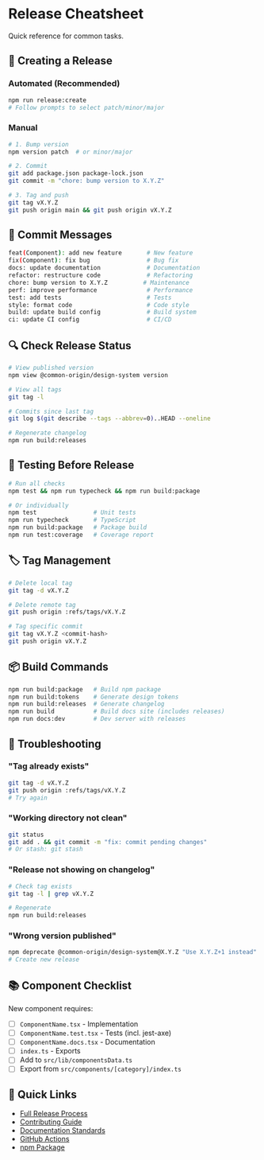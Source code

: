 # Release Cheatsheet

Quick reference for common tasks.

## 🚀 Creating a Release

### Automated (Recommended)
```bash
npm run release:create
# Follow prompts to select patch/minor/major
```

### Manual
```bash
# 1. Bump version
npm version patch  # or minor/major

# 2. Commit
git add package.json package-lock.json
git commit -m "chore: bump version to X.Y.Z"

# 3. Tag and push
git tag vX.Y.Z
git push origin main && git push origin vX.Y.Z
```

## 📝 Commit Messages

```bash
feat(Component): add new feature       # New feature
fix(Component): fix bug                # Bug fix
docs: update documentation             # Documentation
refactor: restructure code             # Refactoring
chore: bump version to X.Y.Z          # Maintenance
perf: improve performance              # Performance
test: add tests                        # Tests
style: format code                     # Code style
build: update build config             # Build system
ci: update CI config                   # CI/CD
```

## 🔍 Check Release Status

```bash
# View published version
npm view @common-origin/design-system version

# View all tags
git tag -l

# Commits since last tag
git log $(git describe --tags --abbrev=0)..HEAD --oneline

# Regenerate changelog
npm run build:releases
```

## 🧪 Testing Before Release

```bash
# Run all checks
npm test && npm run typecheck && npm run build:package

# Or individually
npm test                # Unit tests
npm run typecheck       # TypeScript
npm run build:package   # Package build
npm run test:coverage   # Coverage report
```

## 🏷️ Tag Management

```bash
# Delete local tag
git tag -d vX.Y.Z

# Delete remote tag
git push origin :refs/tags/vX.Y.Z

# Tag specific commit
git tag vX.Y.Z <commit-hash>
git push origin vX.Y.Z
```

## 📦 Build Commands

```bash
npm run build:package   # Build npm package
npm run build:tokens    # Generate design tokens
npm run build:releases  # Generate changelog
npm run build           # Build docs site (includes releases)
npm run docs:dev        # Dev server with releases
```

## 🐛 Troubleshooting

### "Tag already exists"
```bash
git tag -d vX.Y.Z
git push origin :refs/tags/vX.Y.Z
# Try again
```

### "Working directory not clean"
```bash
git status
git add . && git commit -m "fix: commit pending changes"
# Or stash: git stash
```

### "Release not showing on changelog"
```bash
# Check tag exists
git tag -l | grep vX.Y.Z

# Regenerate
npm run build:releases
```

### "Wrong version published"
```bash
npm deprecate @common-origin/design-system@X.Y.Z "Use X.Y.Z+1 instead"
# Create new release
```

## 📚 Component Checklist

New component requires:
- [ ] `ComponentName.tsx` - Implementation
- [ ] `ComponentName.test.tsx` - Tests (incl. jest-axe)
- [ ] `ComponentName.docs.tsx` - Documentation
- [ ] `index.ts` - Exports
- [ ] Add to `src/lib/componentsData.ts`
- [ ] Export from `src/components/[category]/index.ts`

## 🔗 Quick Links

- [Full Release Process](./.github/RELEASE_PROCESS.md)
- [Contributing Guide](./CONTRIBUTING.md)
- [Documentation Standards](./.github/DOCUMENTATION_STANDARDS.md)
- [GitHub Actions](https://github.com/common-origin/common-origin-design-system/actions)
- [npm Package](https://www.npmjs.com/package/@common-origin/design-system)
